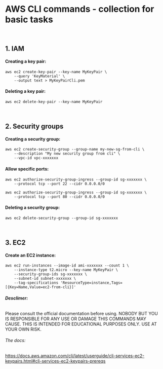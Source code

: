 # **AWS CLI commands - collection for basic tasks**

<br />

## 1. IAM

#### Creating a key pair:

    aws ec2 create-key-pair --key-name MyKeyPair \
        --query 'KeyMaterial' \
        --output text > MyKeyPairCli.pem
   

#### Deleting a key pair:
    aws ec2 delete-key-pair --key-name MyKeyPair

<br />


## 2. Security groups

#### Creating a security group:
    aws ec2 create-security-group --group-name my-new-sg-from-cli \
        --description "My new security group from cli" \
        --vpc-id vpc-xxxxxxx


#### Allow specific ports:
    aws ec2 authorize-security-group-ingress --group-id sg-xxxxxxx \
        --protocol tcp --port 22 --cidr 0.0.0.0/0

    aws ec2 authorize-security-group-ingress --group-id sg-xxxxxxx \
        --protocol tcp --port 80 --cidr 0.0.0.0/0


#### Deleting a security group:
    aws ec2 delete-security-group --group-id sg-xxxxxxx


<br />

## 3. EC2

#### Create an EC2 instance:
    aws ec2 run-instances --image-id ami-xxxxxxx --count 1 \
        --instance-type t2.micro --key-name MyKeyPair \
        --security-group-ids sg-xxxxxxx \
        --subnet-id subnet-xxxxxxx \
        --tag-specifications 'ResourceType=instance,Tags=[{Key=Name,Value=ec2-from-cli}]'






###### **Desclimer:**
Please consult the official documentation before using.
NOBODY BUT YOU IS RESPONSIBLE FOR ANY USE OR DAMAGE THIS COMMANDS MAY CAUSE.
THIS IS INTENDED FOR EDUCATIONAL PURPOSES ONLY. USE AT YOUR OWN RISK.

###### The docs:
https://docs.aws.amazon.com/cli/latest/userguide/cli-services-ec2-keypairs.html#cli-services-ec2-keypairs-prereqs
